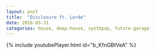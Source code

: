 ```yaml
---
layout: post
title:  "Disclosure ft. Lorde"
date: 2016-05-31
categories: house, deep-house, synthpop, future-garage
---
```

{% include youtubePlayer.html id="b_KfnGBtVeA" %}
